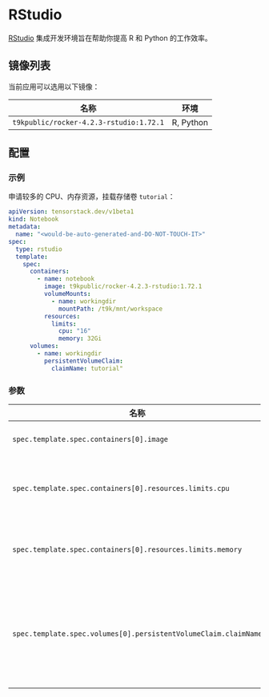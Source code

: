 # RStudio

[RStudio](https://github.com/rstudio/rstudio) 集成开发环境旨在帮助你提高 R 和 Python 的工作效率。

## 镜像列表

当前应用可以选用以下镜像：

| 名称                                    | 环境      |
| --------------------------------------- | --------- |
| `t9kpublic/rocker-4.2.3-rstudio:1.72.1` | R, Python |

## 配置

### 示例

申请较多的 CPU、内存资源，挂载存储卷 `tutorial`：

```yaml
apiVersion: tensorstack.dev/v1beta1
kind: Notebook
metadata:
  name: "<would-be-auto-generated-and-DO-NOT-TOUCH-IT>"
spec:
  type: rstudio
  template:
    spec:
      containers:
        - name: notebook
          image: t9kpublic/rocker-4.2.3-rstudio:1.72.1
          volumeMounts:
            - name: workingdir
              mountPath: /t9k/mnt/workspace
          resources:
            limits:
              cpu: "16"
              memory: 32Gi
      volumes:
        - name: workingdir
          persistentVolumeClaim:
            claimName: tutorial"
```

### 参数

| 名称                                                            | 描述                                                  | 值                                      |
| --------------------------------------------------------------- | ----------------------------------------------------- | --------------------------------------- |
| `spec.template.spec.containers[0].image`                        | RStudio 容器镜像。                                    | `t9kpublic/rocker-4.2.3-rstudio:1.72.1` |
| `spec.template.spec.containers[0].resources.limits.cpu`         | RStudio 最多能使用的 CPU 数量。                       | `16`                                    |
| `spec.template.spec.containers[0].resources.limits.memory`      | RStudio 最多能使用的内存数量。                        | `32Gi`                                  |
| `spec.template.spec.volumes[0].persistentVolumeClaim.claimName` | 绑定一个 PVC 到 RStudio 上，作为 RStudio 的工作空间。 | `""`                                    |

